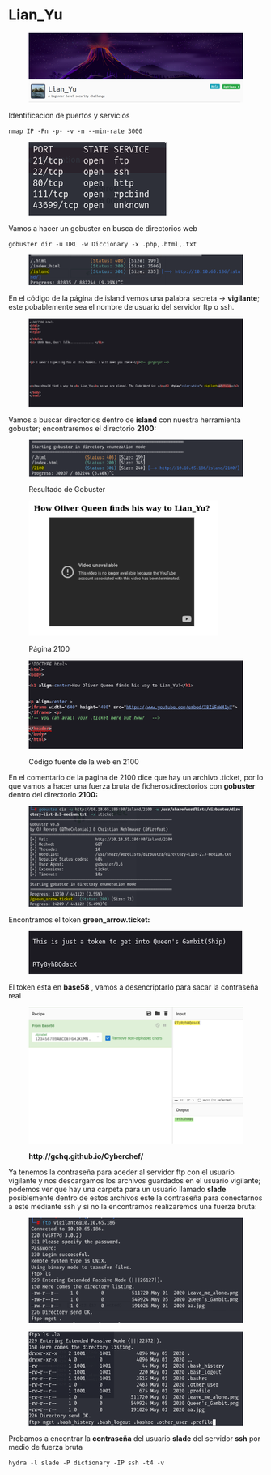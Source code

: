 # Lian\_Yu

<figure><img src="../../../.gitbook/assets/1 NNcKSqF30pmMNp37KbwC7A.png" alt=""><figcaption></figcaption></figure>

Identificacion de puertos y servicios

```
nmap IP -Pn -p- -v -n --min-rate 3000
```

<div align="left">

<figure><img src="../../../.gitbook/assets/image (1) (1) (1).png" alt=""><figcaption></figcaption></figure>

</div>

Vamos a hacer un gobuster en busca de directorios web

```
gobuster dir -u URL -w Diccionary -x .php,.html,.txt
```

<figure><img src="../../../.gitbook/assets/image (2) (1) (1).png" alt=""><figcaption></figcaption></figure>

En el código de la página de island vemos una palabra secreta -> **vigilante**; este pobablemente sea el nombre de usuario del servidor ftp o ssh.

<figure><img src="../../../.gitbook/assets/image (3) (1).png" alt=""><figcaption></figcaption></figure>

Vamos a buscar directorios dentro de **island** con nuestra herramienta gobuster; encontraremos el directorio **2100:**

<figure><img src="../../../.gitbook/assets/image (5).png" alt=""><figcaption><p>Resultado de Gobuster</p></figcaption></figure>

<div align="left">

<figure><img src="../../../.gitbook/assets/image (6).png" alt="" width="375"><figcaption><p>Página 2100</p></figcaption></figure>

</div>

<div align="left">

<figure><img src="../../../.gitbook/assets/image (7).png" alt=""><figcaption><p>Código fuente de la web en 2100</p></figcaption></figure>

</div>

En el comentario de la pagina de 2100 dice que hay un archivo .ticket, por lo que vamos a hacer una fuerza bruta de ficheros/directorios con **gobuster** dentro del directorio **2100:**

<figure><img src="../../../.gitbook/assets/image (8).png" alt=""><figcaption></figcaption></figure>

Encontramos el token **green\_arrow.ticket:**

<div align="left">

<figure><img src="../../../.gitbook/assets/image (9).png" alt=""><figcaption></figcaption></figure>

</div>

El token esta en **base58** , vamos a desencriptarlo para sacar la contraseña real

<div align="left">

<figure><img src="../../../.gitbook/assets/image (11).png" alt="" width="563"><figcaption><p><strong>http://gchq.github.io/Cyberchef/</strong></p></figcaption></figure>

</div>

Ya tenemos la contraseña para aceder al servidor ftp con el usuario vigilante y nos descargamos los archivos guardados en el usuario vigilante; podemos ver que hay una carpeta para un usuario llamado **slade** posiblemente dentro de estos archivos este la contraseña para conectarnos a este mediante ssh y si no la encontramos realizaremos una fuerza bruta:

<div align="left">

<figure><img src="../../../.gitbook/assets/image (12).png" alt=""><figcaption></figcaption></figure>

</div>

<div align="left">

<figure><img src="../../../.gitbook/assets/image (13).png" alt="" width="563"><figcaption></figcaption></figure>

</div>

Probamos a encontrar la **contraseña** del usuario **slade** del servidor **ssh** por medio de fuerza bruta

```
hydra -l slade -P dictionary -IP ssh -t4 -v
```

